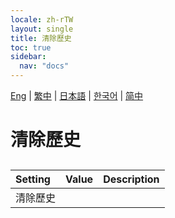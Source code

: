 ```yaml
---
locale: zh-rTW
layout: single
title: 清除歷史
toc: true
sidebar:
  nav: "docs"
---
```

[Eng](/dancexr/menu/2025.4/chat/clear_history.md) | [繁中](/tw/dancexr/menu/2025.4/chat/clear_history.md) | [日本語](/jp/dancexr/menu/2025.4/chat/clear_history.md) | [한국어](/kr/dancexr/menu/2025.4/chat/clear_history.md) | [简中](/zh/dancexr/menu/2025.4/chat/clear_history.md)
# 清除歷史
## 
| Setting | Value | Description |
| :--- | --- | :--- |
| 清除歷史 || 
